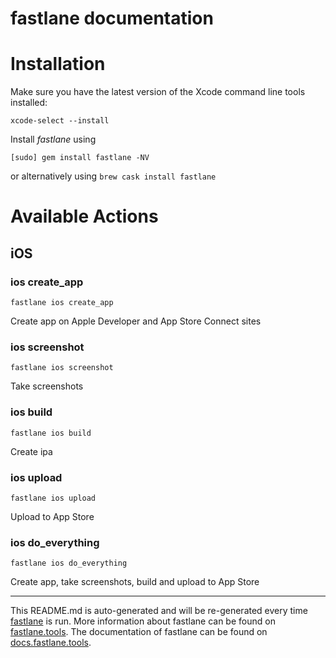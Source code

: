 fastlane documentation
================
# Installation

Make sure you have the latest version of the Xcode command line tools installed:

```
xcode-select --install
```

Install _fastlane_ using
```
[sudo] gem install fastlane -NV
```
or alternatively using `brew cask install fastlane`

# Available Actions
## iOS
### ios create_app
```
fastlane ios create_app
```
Create app on Apple Developer and App Store Connect sites
### ios screenshot
```
fastlane ios screenshot
```
Take screenshots
### ios build
```
fastlane ios build
```
Create ipa
### ios upload
```
fastlane ios upload
```
Upload to App Store
### ios do_everything
```
fastlane ios do_everything
```
Create app, take screenshots, build and upload to App Store

----

This README.md is auto-generated and will be re-generated every time [fastlane](https://fastlane.tools) is run.
More information about fastlane can be found on [fastlane.tools](https://fastlane.tools).
The documentation of fastlane can be found on [docs.fastlane.tools](https://docs.fastlane.tools).

